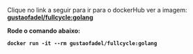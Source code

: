 <p>Clique no link a seguir para ir para o dockerHub ver a imagem: 
  <b>
    <a href="https://hub.docker.com/layers/gustaofadel/fullcycle/golang/images/sha256-3a3f63e2f94a31a88d0414ce475fa169f56556ea5bf280efadabce0591299ad7?tab=layers" target="_blank">gustaofadel/fullcycle:golang</a>
  <b/>
</p>

<p>Rode o comando abaixo:</p>
<code>docker run -it --rm gustaofadel/fullcycle:golang</code>